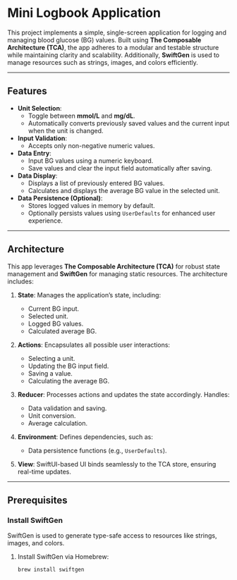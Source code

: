 # Mini Logbook Application

This project implements a simple, single-screen application for logging and managing blood glucose (BG) values. Built using **The Composable Architecture (TCA)**, the app adheres to a modular and testable structure while maintaining clarity and scalability. Additionally, **SwiftGen** is used to manage resources such as strings, images, and colors efficiently.

---

## Features

- **Unit Selection**: 
  - Toggle between **mmol/L** and **mg/dL**.
  - Automatically converts previously saved values and the current input when the unit is changed.
- **Input Validation**: 
  - Accepts only non-negative numeric values.
- **Data Entry**: 
  - Input BG values using a numeric keyboard.
  - Save values and clear the input field automatically after saving.
- **Data Display**: 
  - Displays a list of previously entered BG values.
  - Calculates and displays the average BG value in the selected unit.
- **Data Persistence (Optional)**:
  - Stores logged values in memory by default.
  - Optionally persists values using `UserDefaults` for enhanced user experience.

---

## Architecture

This app leverages **The Composable Architecture (TCA)** for robust state management and **SwiftGen** for managing static resources. The architecture includes:

1. **State**: Manages the application’s state, including:
   - Current BG input.
   - Selected unit.
   - Logged BG values.
   - Calculated average BG.

2. **Actions**: Encapsulates all possible user interactions:
   - Selecting a unit.
   - Updating the BG input field.
   - Saving a value.
   - Calculating the average BG.

3. **Reducer**: Processes actions and updates the state accordingly. Handles:
   - Data validation and saving.
   - Unit conversion.
   - Average calculation.

4. **Environment**: Defines dependencies, such as:
   - Data persistence functions (e.g., `UserDefaults`).

5. **View**: SwiftUI-based UI binds seamlessly to the TCA store, ensuring real-time updates.

---

## Prerequisites

### Install SwiftGen

SwiftGen is used to generate type-safe access to resources like strings, images, and colors.

1. Install SwiftGen via Homebrew:
   ```bash
   brew install swiftgen
